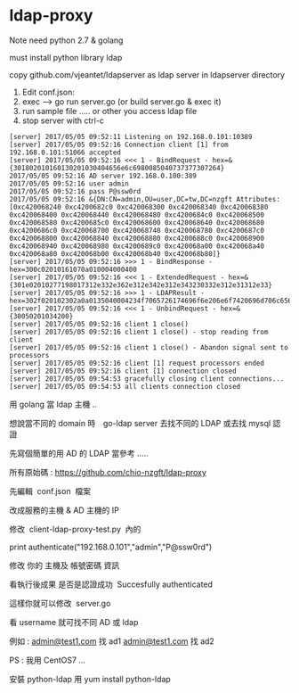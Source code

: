 # ldap-proxy

Note need python 2.7 & golang

must install python library ldap

copy github.com/vjeantet/ldapserver as ldap server in ldapserver directory

1. Edit conf.json:
2. exec --> go run server.go (or build server.go & exec it)
3. run sample file ..... or other you access ldap file
4. stop server with ctrl-c

```
[server] 2017/05/05 09:52:11 Listening on 192.168.0.101:10389
[server] 2017/05/05 09:52:16 Connection client [1] from 192.168.0.101:51066 accepted
[server] 2017/05/05 09:52:16 <<< 1 - BindRequest - hex=&{301802010160130201030404656e6c6980085040737377307264}
2017/05/05 09:52:16 AD server 192.168.0.100:389
2017/05/05 09:52:16 user admin
2017/05/05 09:52:16 pass P@ssw0rd
2017/05/05 09:52:16 &{DN:CN=admin,OU=user,DC=tw,DC=nzgft Attributes:[0xc420068240 0xc4200682c0 0xc420068300 0xc420068340 0xc420068380 0xc420068400 0xc420068440 0xc420068480 0xc4200684c0 0xc420068500 0xc420068580 0xc4200685c0 0xc420068600 0xc420068640 0xc420068680 0xc4200686c0 0xc420068700 0xc420068740 0xc420068780 0xc4200687c0 0xc420068800 0xc420068840 0xc420068880 0xc4200688c0 0xc420068900 0xc420068940 0xc420068980 0xc4200689c0 0xc420068a00 0xc420068a40 0xc420068a80 0xc420068b00 0xc420068b40 0xc420068b80]}
[server] 2017/05/05 09:52:16 >>> 1 - BindResponse - hex=300c02010161070a010004000400
[server] 2017/05/05 09:52:16 <<< 1 - ExtendedRequest - hex=&{301e02010277198017312e332e362e312e342e312e343230332e312e31312e33}
[server] 2017/05/05 09:52:16 >>> 1 - LDAPResult - hex=302f020102302a0a0135040004234f7065726174696f6e206e6f7420696d706c656d656e74656420627920736572766572
[server] 2017/05/05 09:52:16 <<< 1 - UnbindRequest - hex=&{30050201034200}
[server] 2017/05/05 09:52:16 client 1 close()
[server] 2017/05/05 09:52:16 client 1 close() - stop reading from client
[server] 2017/05/05 09:52:16 client 1 close() - Abandon signal sent to processors
[server] 2017/05/05 09:52:16 client [1] request processors ended
[server] 2017/05/05 09:52:16 client [1] connection closed
[server] 2017/05/05 09:54:53 gracefully closing client connections...
[server] 2017/05/05 09:54:53 all clients connection closed

```

用 golang 當 ldap 主機 .. 

想說當不同的 domain 時　go-ldap server 去找不同的 LDAP 或去找 mysql 認證 

先寫個簡單的用 AD 的 LDAP 當參考 .....

所有原始碼 : https://github.com/chio-nzgft/ldap-proxy

先編輯  conf.json  檔案 

改成服務的主機 & AD 主機的 IP

修改  client-ldap-proxy-test.py  內的 

print authenticate("192.168.0.101","admin","P@ssw0rd")

修改 你的 主機及 帳號密碼 資訊

看執行後成果 是否是認證成功  Succesfully authenticated

這樣你就可以修改  server.go  

看 username 就可找不同 AD 或 ldap

例如 :
admin@test1.com 找 ad1
admin@test1.com 找 ad2

PS : 我用 CentOS7 ...

 安裝 python-ldap 用 yum install python-ldap
 

